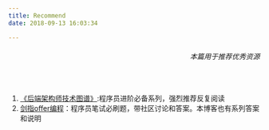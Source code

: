 ```yaml
---
title: Recommend
date: 2018-09-13 16:03:34

---
```

######  <div align="right">本篇用于推荐优秀资源</div>
<br>


1. [《后端架构师技术图谱》](https://github.com/Pankangtian/architect-awesome/edit/master/README.md):程序员进阶必备系列，强烈推荐反复阅读
2. [剑指offer编程](https://www.nowcoder.com/ta/coding-interviews)：程序员笔试必刷题，带社区讨论和答案。本博客也有系列答案和说明